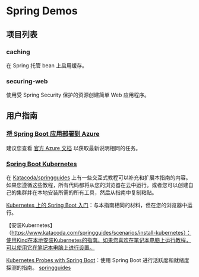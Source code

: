 # Spring Demos

## 项目列表

### caching

在 Spring 托管 bean 上启用缓存。

### securing-web

使用受 Spring Security 保护的资源创建简单 Web 应用程序。

## 用户指南
### [将 Spring Boot 应用部署到 Azure](https://spring.io/guides/gs/spring-boot-for-azure/)

建议您查看 [官方 Azure 文档](https://docs.microsoft.com/java/azure/spring-framework/deploy-spring-boot-java-app-with-maven-plugin) 以获取最新说明相同的任务。

### [Spring Boot Kubernetes](https://spring.io/guides/gs/spring-boot-kubernetes/)

在 [Katacoda/springguides](https://katacoda.com/springguides) 上有一些交互式教程可以补充和扩展本指南的内容。如果您遵循这些教程，所有代码都将从您的浏览器在云中运行。或者您可以创建自己的集群并在本地安装所需的所有工具，然后从指南中复制粘贴。

[Kubernetes 上的 Spring Boot 入门](https://www.katacoda.com/springguides/scenarios/getting-started)：与本指南相同的材料，但在您的浏览器中运行。

【安装Kubernetes】（https://www.katacoda.com/springguides/scenarios/install-kubernetes）：使用Kind在本地安装Kubernetes的指南。如果您喜欢在笔记本电脑上运行教程，可以使用它在笔记本电脑上进行设置。

[Kubernetes Probes with Spring Boot](https://www.katacoda.com/springguides/scenarios/install-kubernetes)：使用 Spring Boot 进行活跃度和就绪度探测的指南。
[springguides](https://katacoda.com/springguides)
